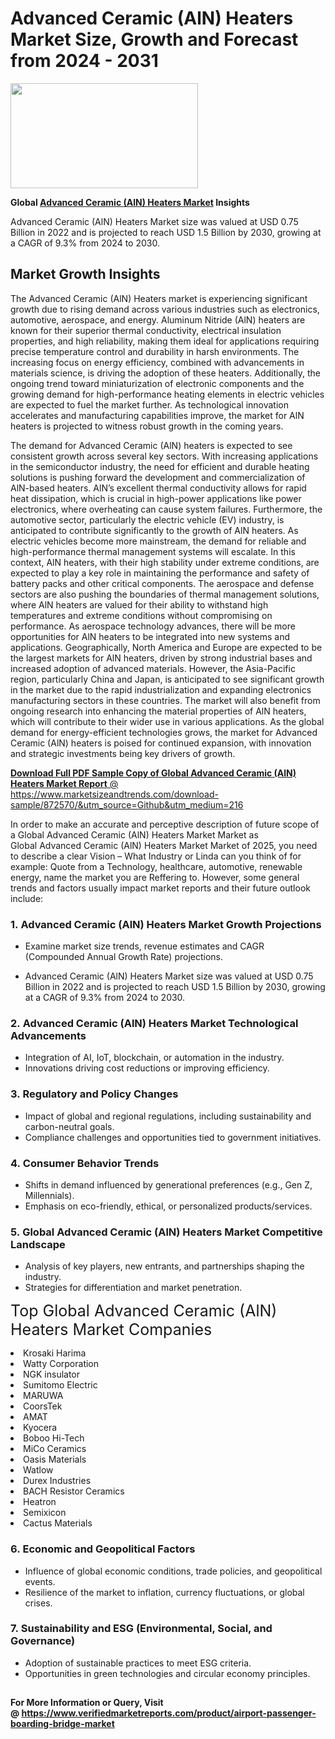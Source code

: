 <H1>Advanced Ceramic (AlN) Heaters Market Size, Growth and Forecast from 2024 - 2031</H1><img class="aligncenter size-medium wp-image-584254" src="https://thirdeyenews.in/wp-content/uploads/2024/09/Global-Market-Research-300x168.jpeg" alt="" width="300" height="168" /><p><strong>Global&nbsp;<a href="https://www.marketsizeandtrends.com/download-sample/872570/&amp;utm_source=Github&utm_medium=216">Advanced Ceramic (AlN) Heaters Market</a> Insights</strong></p><p>Advanced Ceramic (AlN) Heaters Market size was valued at USD 0.75 Billion in 2022 and is projected to reach USD 1.5 Billion by 2030, growing at a CAGR of 9.3% from 2024 to 2030.</p><p><h2>Market Growth Insights</h2> <p>The Advanced Ceramic (AlN) Heaters market is experiencing significant growth due to rising demand across various industries such as electronics, automotive, aerospace, and energy. Aluminum Nitride (AlN) heaters are known for their superior thermal conductivity, electrical insulation properties, and high reliability, making them ideal for applications requiring precise temperature control and durability in harsh environments. The increasing focus on energy efficiency, combined with advancements in materials science, is driving the adoption of these heaters. Additionally, the ongoing trend toward miniaturization of electronic components and the growing demand for high-performance heating elements in electric vehicles are expected to fuel the market further. As technological innovation accelerates and manufacturing capabilities improve, the market for AlN heaters is projected to witness robust growth in the coming years. <a href="#"></a></p> <p>The demand for Advanced Ceramic (AlN) heaters is expected to see consistent growth across several key sectors. With increasing applications in the semiconductor industry, the need for efficient and durable heating solutions is pushing forward the development and commercialization of AlN-based heaters. AlN’s excellent thermal conductivity allows for rapid heat dissipation, which is crucial in high-power applications like power electronics, where overheating can cause system failures. Furthermore, the automotive sector, particularly the electric vehicle (EV) industry, is anticipated to contribute significantly to the growth of AlN heaters. As electric vehicles become more mainstream, the demand for reliable and high-performance thermal management systems will escalate. In this context, AlN heaters, with their high stability under extreme conditions, are expected to play a key role in maintaining the performance and safety of battery packs and other critical components. The aerospace and defense sectors are also pushing the boundaries of thermal management solutions, where AlN heaters are valued for their ability to withstand high temperatures and extreme conditions without compromising on performance. As aerospace technology advances, there will be more opportunities for AlN heaters to be integrated into new systems and applications. Geographically, North America and Europe are expected to be the largest markets for AlN heaters, driven by strong industrial bases and increased adoption of advanced materials. However, the Asia-Pacific region, particularly China and Japan, is anticipated to see significant growth in the market due to the rapid industrialization and expanding electronics manufacturing sectors in these countries. The market will also benefit from ongoing research into enhancing the material properties of AlN heaters, which will contribute to their wider use in various applications. As the global demand for energy-efficient technologies grows, the market for Advanced Ceramic (AlN) heaters is poised for continued expansion, with innovation and strategic investments being key drivers of growth.</p> <p><a href="#"></p><p><span class=""><strong>Download Full PDF Sample Copy of Global Advanced Ceramic (AlN) Heaters Market Report</strong> @ <a href="https://www.marketsizeandtrends.com/download-sample/872570/&amp;utm_source=Github&utm_medium=216" target="_blank">https://www.marketsizeandtrends.com/download-sample/872570/&amp;utm_source=Github&utm_medium=216</a></span></p><p>In order to make an accurate and perceptive description of future scope of a Global&nbsp;Advanced Ceramic (AlN) Heaters Market Market as Global&nbsp;Advanced Ceramic (AlN) Heaters Market Market of 2025, you need to describe a clear Vision &ndash; What Industry or Linda can you think of for example: Quote from a Technology, healthcare, automotive, renewable energy, name the market you are Reffering to. However, some general trends and factors usually impact market reports and their future outlook include:</p><h3>1.&nbsp;<strong>Advanced Ceramic (AlN) Heaters Market Growth Projections</strong></h3><ul><li>Examine market size trends, revenue estimates and CAGR (Compounded Annual Growth Rate) projections.</li><li><p>Advanced Ceramic (AlN) Heaters Market size was valued at USD 0.75 Billion in 2022 and is projected to reach USD 1.5 Billion by 2030, growing at a CAGR of 9.3% from 2024 to 2030.</p></li></ul><h3>2.&nbsp;<strong>Advanced Ceramic (AlN) Heaters Market Technological Advancements</strong></h3><ul><li>Integration of AI, IoT, blockchain, or automation in the industry.</li><li>Innovations driving cost reductions or improving efficiency.</li></ul><h3>3.&nbsp;<strong>Regulatory and Policy Changes</strong></h3><ul><li>Impact of global and regional regulations, including sustainability and carbon-neutral goals.</li><li>Compliance challenges and opportunities tied to government initiatives.</li></ul><h3>4.&nbsp;<strong>Consumer Behavior Trends</strong></h3><ul><li>Shifts in demand influenced by generational preferences (e.g., Gen Z, Millennials).</li><li>Emphasis on eco-friendly, ethical, or personalized products/services.</li></ul><h3>5.&nbsp;<strong>Global Advanced Ceramic (AlN) Heaters Market Competitive Landscape</strong></h3><ul><li>Analysis of key players, new entrants, and partnerships shaping the industry.</li><li>Strategies for differentiation and market penetration.</li></ul><p data-pm-slice="1 1 []"><span style="color: inherit; font-family: inherit; font-size: 25px;">Top Global Advanced Ceramic (AlN) Heaters Market Companies</span></p><div class="" data-test-id=""><p><li>Krosaki Harima</li><li> Watty Corporation</li><li> NGK insulator</li><li> Sumitomo Electric</li><li> MARUWA</li><li> CoorsTek</li><li> AMAT</li><li> Kyocera</li><li> Boboo Hi-Tech</li><li> MiCo Ceramics</li><li> Oasis Materials</li><li> Watlow</li><li> Durex Industries</li><li> BACH Resistor Ceramics</li><li> Heatron</li><li> Semixicon</li><li> Cactus Materials</li></p></div><h3>6.&nbsp;<strong>Economic and Geopolitical Factors</strong></h3><ul><li>Influence of global economic conditions, trade policies, and geopolitical events.</li><li>Resilience of the market to inflation, currency fluctuations, or global crises.</li></ul><h3>7.&nbsp;<strong>Sustainability and ESG (Environmental, Social, and Governance)</strong></h3><ul><li>Adoption of sustainable practices to meet ESG criteria.</li><li>Opportunities in green technologies and circular economy principles.</li></ul><h2><strong style="font-size: 14px;">For More Information or Query, Visit @&nbsp;</strong><a style="background-color: #ffffff; font-size: 14px;" href="https://www.marketsizeandtrends.com/report/advanced-ceramic-aln-heaters-market/" target="_blank">https://www.verifiedmarketreports.com/product/airport-passenger-boarding-bridge-market</a></h2>
